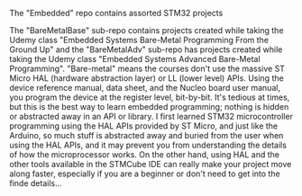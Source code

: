 The "Embedded" repo contains assorted STM32 projects

The "BareMetalBase" sub-repo contains projects created while taking the Udemy class "Embedded Systems Bare-Metal Programming From the Ground Up" and the "BareMetalAdv" sub-repo has projects created while taking the Udemy class "Embedded Systems Advanced Bare-Metal Programming".  "Bare-metal" means the courses don't use the massive ST Micro HAL (hardware abstraction layer) or LL (lower level) APIs.  Using the device reference manual, data sheet, and the Nucleo board user manual, you program the device at the register level, bit-by-bit.  It's tedious at times, but this is the best way to learn embedded programming; nothing is hidden or abstracted away in an API or library.  I first learned STM32 microcontroller programming using the HAL APIs provided by ST Micro, and just like the Arduino, so much stuff is abstracted away and buried from the user when using the HAL APIs, and it may prevent you from understanding the details of how the microprocessor works.  On the other hand, using HAL and the other tools available in the STMCube IDE can really make your project move along faster, especially if you are a beginner or don't need to get into the finde details...   

